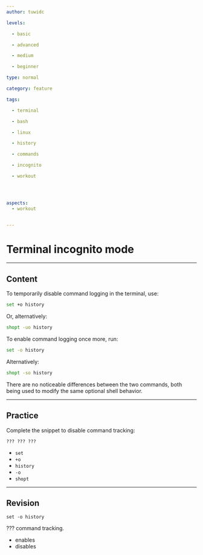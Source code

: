 ```yaml
---
author: tuwidc

levels:

  - basic

  - advanced

  - medium

  - beginner

type: normal

category: feature

tags:

  - terminal

  - bash

  - linux

  - history

  - commands

  - incognito

  - workout




aspects:
  - workout


---
```


# Terminal incognito mode

---
## Content

To temporarily disable command logging in the terminal, use:
```bash
set +o history 
```
Or, alternatively:
```bash
shopt -uo history 
```
To enable command logging once more, run:
```bash
set -o history 
```
Alternatively:
```bash
shopt -so history 
```
There are no noticeable differences between the two commands, both being used to modify the same optional shell behavior.

---
## Practice

Complete the snippet to disable command tracking:
```
??? ??? ???
```

* `set`
* `+o`
* `history`
* `-o`
* `shopt`

---
## Revision

```
set -o history
```
??? command tracking.


* enables
* disables

 
 
 
